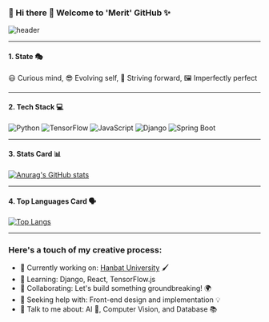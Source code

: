 ### 🎨 Hi there 👋 Welcome to 'Merit' GitHub ✨

![header](https://capsule-render.vercel.app/api?type=waving&color=gradient&height=300&section=header&text=Welcome%20to%20'Merit'%20GitHub%20✨&fontColor=ffffff&fontSize=40&font=Inter)

---

#### 1. State 🎭
   
  😃 Curious mind, 😎 Evolving self, 🏃 Striving forward, 🖼️ Imperfectly perfect

---

#### 2. Tech Stack 💻

![Python](https://img.shields.io/badge/Python-3776AB?style=flat-square&logo=Python&logoColor=white)
![TensorFlow](https://img.shields.io/badge/TensorFlow-FF6F00?style=flat-square&logo=TensorFlow&logoColor=white)
![JavaScript](https://img.shields.io/badge/JavaScript-F7DF1E?style=flat-square&logo=JavaScript&logoColor=white)
![Django](https://img.shields.io/badge/Django-092E20?style=flat-square&logo=Django&logoColor=white)
![Spring Boot](https://img.shields.io/badge/Spring%20Boot-6DB33F?style=flat-square&logo=Spring%20Boot&logoColor=white)

---

#### 3. Stats Card 📊 

[![Anurag's GitHub stats](https://github-readme-stats.vercel.app/api?username=MeritEnding)](https://github.com/anuraghazra/github-readme-stats)

---

#### 4. Top Languages Card 🗣️ 

[![Top Langs](https://github-readme-stats.vercel.app/api/top-langs/?username=MeritEnding)](https://github.com/anuraghazra/github-readme-stats)

---

### Here's a touch of my creative process:

- 🔭 Currently working on: [Hanbat University](#) 🖌️
- 🌱 Learning: Django, React, TensorFlow.js
- 👯 Collaborating: Let's build something groundbreaking! 🌍
- 🤔 Seeking help with: Front-end design and implementation 💡
- 💬 Talk to me about: AI 🤖, Computer Vision, and Database 📚
